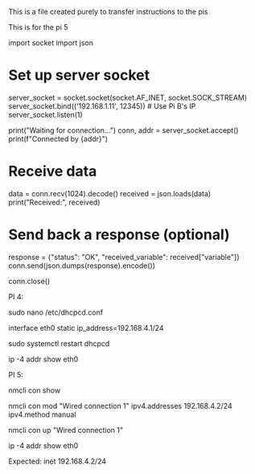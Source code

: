 This is a file created purely to transfer instructions to the pis

This is for the pi 5

import socket
import json

# Set up server socket

server_socket = socket.socket(socket.AF_INET, socket.SOCK_STREAM)
server_socket.bind(('192.168.1.11', 12345)) # Use Pi B's IP
server_socket.listen(1)

print("Waiting for connection...")
conn, addr = server_socket.accept()
print(f"Connected by {addr}")

# Receive data

data = conn.recv(1024).decode()
received = json.loads(data)
print("Received:", received)

# Send back a response (optional)

response = {"status": "OK", "received_variable": received["variable"]}
conn.send(json.dumps(response).encode())

conn.close()

PI 4:

sudo nano /etc/dhcpcd.conf

interface eth0
static ip_address=192.168.4.1/24

sudo systemctl restart dhcpcd

ip -4 addr show eth0

PI 5:

nmcli con show

nmcli con mod "Wired connection 1" ipv4.addresses 192.168.4.2/24 ipv4.method manual

nmcli con up "Wired connection 1"

ip -4 addr show eth0

Expected: inet 192.168.4.2/24
